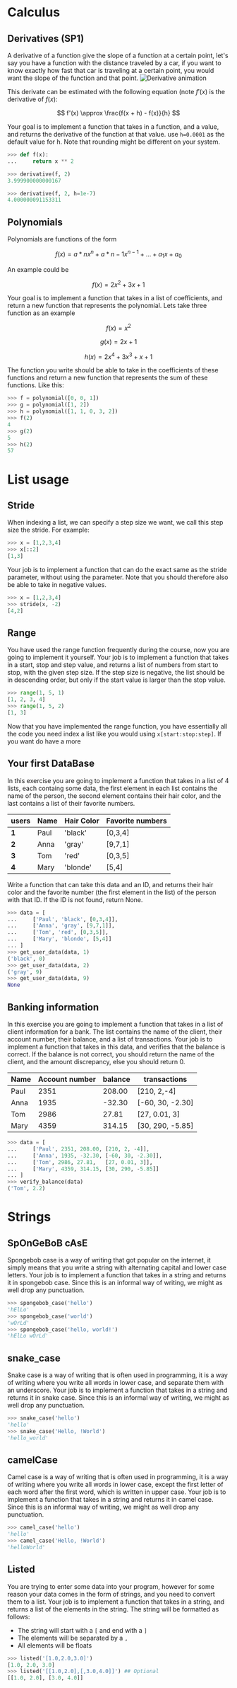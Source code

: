 # Calculus

## Derivatives (SP1)

A derivative of a function give the slope of a function at a certain point,
let's say you have a function with the distance traveled by a car, if you want
to know exactly how fast that car is traveling at a certain point, you would
want the slope of the function and that point.
![Derivative animation](figures/derivative_animation.gif)

This derivate can be estimated with the following equation (note $f'(x)$ is the
derivative of $f(x)$:

$$ f'(x) \approx \frac{f(x + h) - f(x)}{h} $$

Your goal is to implement a function that takes in a function, and a value, and
returns the derivative of the function at that value. use `h=0.0001` as the
default value for h. Note that rounding might be different on your system.

```python
>>> def f(x):
...     return x ** 2

>>> derivative(f, 2)
3.999900000000167

>>> derivative(f, 2, h=1e-7)
4.000000091153311
```

## Polynomials

Polynomials are functions of the form

$$ f(x) = a*n x^n + a*{n-1} x^{n-1} + \ldots + a_1 x + a_0 $$

An example could be

$$ f(x) = 2x^2 + 3x + 1 $$

Your goal is to implement a function that takes in a list of coefficients, and
return a new function that represents the polynomial. Lets take three function
as an example

$$ f(x) = x^2 $$

$$ g(x) = 2x + 1 $$

$$ h(x) = 2x^4 + 3x^3 + x + 1 $$

The function you write should be able to take in the coefficients of these
functions and return a new function that represents the sum of these functions.
Like this:

```python
>>> f = polynomial([0, 0, 1])
>>> g = polynomial([1, 2])
>>> h = polynomial([1, 1, 0, 3, 2])
>>> f(2)
4
>>> g(2)
5
>>> h(2)
57
```

# List usage

## Stride

When indexing a list, we can specify a step size we want, we call this step size
the stride. For example:

```python
>>> x = [1,2,3,4]
>>> x[::2]
[1,3]
```

Your job is to implement a function that can do the exact same as the stride
parameter, without using the parameter. Note that you should therefore also be
able to take in negative values.

```python
>>> x = [1,2,3,4]
>>> stride(x, -2)
[4,2]
```

## Range

You have used the range function frequently during the course, now you are going
to implement it yourself. Your job is to implement a function that takes in a
start, stop and step value, and returns a list of numbers from start to stop,
with the given step size. If the step size is negative, the list should be in
descending order, but only if the start value is larger than the stop value.

```python
>>> range(1, 5, 1)
[1, 2, 3, 4]
>>> range(1, 5, 2)
[1, 3]
```

Now that you have implemented the range function, you have essentially all the
code you need index a list like you would using `x[start:stop:step]`. If you
want do have a more

## Your first DataBase

In this exercise you are going to implement a function that takes in a list of 4
lists, each containg some data, the first element in each list contains the name
of the person, the second element contains their hair color, and the last
contains a list of their favorite numbers.

| users | Name | Hair Color | Favorite numbers |
| ----- | ---- | ---------- | ---------------- |
| **1** | Paul | 'black'    | [0,3,4]          |
| **2** | Anna | 'gray'     | [9,7,1]          |
| **3** | Tom  | 'red'      | [0,3,5]          |
| **4** | Mary | 'blonde'   | [5,4]            |

Write a function that can take this data and an ID, and returns their hair color
and the favorite number (the first element in the list) of the person with that
ID. If the ID is not found, return None.

```python
>>> data = [
...     ['Paul', 'black', [0,3,4]],
...     ['Anna', 'gray', [9,7,1]],
...     ['Tom', 'red', [0,3,5]],
...     ['Mary', 'blonde', [5,4]]
... ]
>>> get_user_data(data, 1)
('black', 0)
>>> get_user_data(data, 2)
('gray', 9)
>>> get_user_data(data, 9)
None
```

## Banking information

In this exercise you are going to implement a function that takes in a list of
client information for a bank. The list contains the name of the client, their
account number, their balance, and a list of transactions. Your job is to
implement a function that takes in this data, and verifies that the balance is
correct. If the balance is not correct, you should return the name of the
client, and the amount discrepancy, else you should return 0.

| Name | Account number | balance | transactions     |
| ---- | -------------- | ------- | ---------------- |
| Paul | 2351           | 208.00  | [210, 2,-4]      |
| Anna | 1935           | -32.30  | [-60, 30, -2.30] |
| Tom  | 2986           | 27.81   | [27, 0.01, 3]    |
| Mary | 4359           | 314.15  | [30, 290, -5.85] |

```python
>>> data = [
...     ['Paul', 2351, 208.00, [210, 2, -4]],
...     ['Anna', 1935, -32.30, [-60, 30, -2.30]],
...     ['Tom', 2986, 27.81,   [27, 0.01, 3]],
...     ['Mary', 4359, 314.15, [30, 290, -5.85]]
... ]
>>> verify_balance(data)
('Tom', 2.2)
```

# Strings

## SpOnGeBoB cAsE

Spongebob case is a way of writing that got popular on the internet, it simply
means that you write a string with alternating capital and lower case letters.
Your job is to implement a function that takes in a string and returns it in
spongebob case. Since this is an informal way of writing, we might as well drop
any punctuation.

```python
>>> spongebob_case('hello')
'hElLo'
>>> spongebob_case('world')
'wOrLd'
>>> spongebob_case('hello, world!')
'hElLo wOrLd'
```

## snake_case

Snake case is a way of writing that is often used in programming, it is a way of
writing where you write all words in lower case, and separate them with an
underscore. Your job is to implement a function that takes in a string and
returns it in snake case. Since this is an informal way of writing, we might as
well drop any punctuation.

```python
>>> snake_case('hello')
'hello'
>>> snake_case('Hello, !World')
'hello_world'
```

## camelCase

Camel case is a way of writing that is often used in programming, it is a way of
writing where you write all words in lower case, except the first letter of each
word after the first word, which is written in upper case. Your job is to
implement a function that takes in a string and returns it in camel case. Since
this is an informal way of writing, we might as well drop any punctuation.

```python
>>> camel_case('hello')
'hello'
>>> camel_case('Hello, !World')
'helloWorld'
```

## Listed

You are trying to enter some data into your program, however for some reason
your data comes in the form of strings, and you need to convert them to a list.
Your job is to implement a function that takes in a string, and returns a list
of the elements in the string. The string will be formatted as follows:

- The string will start with a `[` and end with a `]`
- The elements will be separated by a `,`
- All elements will be floats

```python
>>> listed('[1.0,2.0,3.0]')
[1.0, 2.0, 3.0]
>>> listed('[[1.0,2.0],[,3.0,4.0]]') ## Optional
[[1.0, 2.0], [3.0, 4.0]]
```
